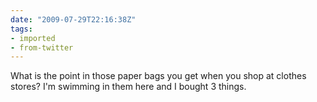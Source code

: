 ```yaml
---
date: "2009-07-29T22:16:38Z"
tags:
- imported
- from-twitter
---
```

What is the point in those paper bags you get when you shop at clothes stores? I'm swimming in them here and I bought 3 things.
